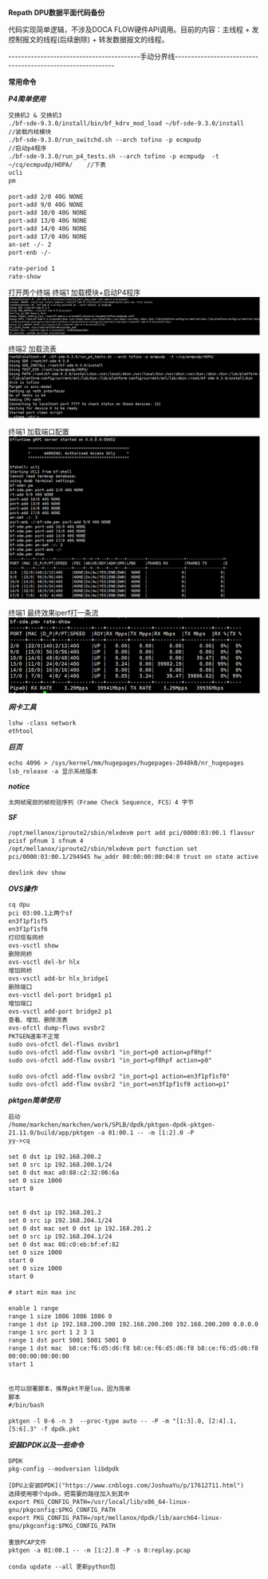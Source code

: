 **Repath DPU数据平面代码备份**

代码实现简单逻辑，不涉及DOCA FLOW硬件API调用。目前的内容：主线程 + 发控制报文的线程(后续删除) + 转发数据报文的线程。


-----------------------------------------手动分界线-----------------------------------------------------------

**常用命令**


***P4简单使用***
```
交换机2 & 交换机3
./bf-sde-9.3.0/install/bin/bf_kdrv_mod_load ~/bf-sde-9.3.0/install                //装载内核模块
./bf-sde-9.3.0/run_switchd.sh --arch tofino -p ecmpudp                            //启动p4程序
./bf-sde-9.3.0/run_p4_tests.sh --arch tofino -p ecmpudp  -t ~/cq/ecmpudp/HOPA/    //下表
ucli
pm

port-add 2/0 40G NONE
port-add 9/0 40G NONE
port-add 10/0 40G NONE
port-add 13/0 40G NONE
port-add 14/0 40G NONE
port-add 17/0 40G NONE
an-set -/- 2
port-enb -/- 

rate-period 1
rate-show
```

打开两个终端
终端1 加载模块+启动P4程序
![这是一个示例图片](./image/1709044602271.jpg)

终端2 加载流表
![这是一个示例图片](./image/1709044602252.jpg)

终端1 加载端口配置
![这是一个示例图片](./image/1709044602260.jpg)

终端1 最终效果iperf打一条流
![这是一个示例图片](./image/1709044289926.jpg)

***网卡工具***
```
lshw -class network
ethtool
```
***巨页***
```
echo 4096 > /sys/kernel/mm/hugepages/hugepages-2048kB/nr_hugepages
lsb_release -a 显示系统版本
```
***notice***
```
太网帧尾部的帧校验序列（Frame Check Sequence, FCS）4 字节 
```
***SF***
```
/opt/mellanox/iproute2/sbin/mlxdevm port add pci/0000:03:00.1 flavour pcisf pfnum 1 sfnum 4
/opt/mellanox/iproute2/sbin/mlxdevm port function set pci/0000:03:00.1/294945 hw_addr 00:00:00:00:04:0 trust on state active

devlink dev show
```
***OVS操作***
```
cq dpu
pci 03:00.1上两个sf
en3f1pf1sf5
en3f1pf1sf6
打印现有网桥
ovs-vsctl show
删除网桥
ovs-vsctl del-br hlx
增加网桥
ovs-vsctl add-br hlx_bridge1
删除端口
ovs-vsctl del-port bridge1 p1
增加端口
ovs-vsctl add-port bridge2 p1
查看、增加、删除流表
ovs-ofctl dump-flows ovsbr2
PKTGEN速率不正常
sudo ovs-ofctl del-flows ovsbr1
sudo ovs-ofctl add-flow ovsbr1 "in_port=p0 action=pf0hpf"
sudo ovs-ofctl add-flow ovsbr1 "in_port=pf0hpf action=p0"

sudo ovs-ofctl add-flow ovsbr2 "in_port=p1 action=en3f1pf1sf0"
sudo ovs-ofctl add-flow ovsbr2 "in_port=en3f1pf1sf0 action=p1"
```
***pktgen简单使用***
```
启动
/home/markchen/markchen/work/SPLB/dpdk/pktgen-dpdk-pktgen-21.11.0/build/app/pktgen -a 01:00.1 -- -m [1:2].0 -P
yy->cq

set 0 dst ip 192.168.200.2
set 0 src ip 192.168.200.1/24
set 0 dst mac a0:88:c2:32:06:6a
set 0 size 1000
start 0


set 0 dst ip 192.168.201.2
set 0 src ip 192.168.204.1/24
set 0 dst mac set 0 dst ip 192.168.201.2
set 0 src ip 192.168.204.1/24
set 0 dst mac 08:c0:eb:bf:ef:82
set 0 size 1000
start 0
set 0 size 1000
start 0

# start min max inc

enable 1 range
range 1 size 1086 1086 1086 0
range 1 dst ip 192.168.200.200 192.168.200.200 192.168.200.200 0.0.0.0
range 1 src port 1 2 3 1 
range 1 dst port 5001 5001 5001 0
range 1 dst mac  b8:ce:f6:d5:d6:f8 b8:ce:f6:d5:d6:f8 b8:ce:f6:d5:d6:f8 00:00:00:00:00:00
start 1


也可以部署脚本，推荐pkt不是lua，因为简单
脚本
#/bin/bash

pktgen -l 0-6 -n 3  --proc-type auto -- -P -m "[1:3].0, [2:4].1,[5:6].3" -f dpdk.pkt

```

***安装DPDK以及一些命令***

```
DPDK
pkg-config --modversion libdpdk

[DPU上安装DPDK]("https://www.cnblogs.com/JoshuaYu/p/17612711.html")
选择使用哪个dpdk，把需要的路径加入到其中
export PKG_CONFIG_PATH=/usr/local/lib/x86_64-linux-gnu/pkgconfig:$PKG_CONFIG_PATH
export PKG_CONFIG_PATH=/opt/mellanox/dpdk/lib/aarch64-linux-gnu/pkgconfig:$PKG_CONFIG_PATH

重放PCAP文件
pktgen -a 01:00.1 -- -m [1:2].0 -P -s 0:replay.pcap

conda update --all 更新python包

```



